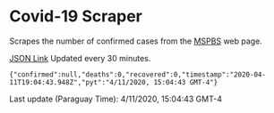 # Covid-19 Scraper

Scrapes the number of confirmed cases from the [MSPBS](https://www.mspbs.gov.py/covid-19.php) web page.

[JSON Link](https://jmayalag.github.io/covid19-scrape/cases.json)
Updated every 30 minutes.
```
{"confirmed":null,"deaths":0,"recovered":0,"timestamp":"2020-04-11T19:04:43.948Z","pyt":"4/11/2020, 15:04:43 GMT-4"}
```
Last update (Paraguay Time): 4/11/2020, 15:04:43 GMT-4